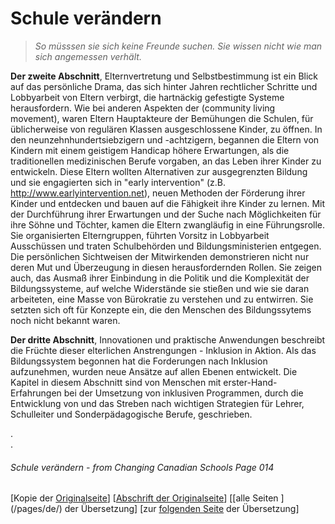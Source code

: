 # Schule verändern
> *So müsssen sie sich keine Freunde suchen.
Sie wissen nicht wie man sich angemessen verhält.*

**Der zweite Abschnitt**, Elternvertretung und Selbstbestimmung ist ein Blick
auf das persönliche Drama, das sich hinter Jahren rechtlicher Schritte und
Lobbyarbeit von Eltern verbirgt, die hartnäckig gefestigte Systeme herausfordern.
Wie bei anderen Aspekten der <lebendige Gemeinschaft Bewegung> (community living movement),
waren Eltern Hauptakteure der Bemühungen die Schulen, für üblicherweise
von regulären Klassen ausgeschlossene Kinder, zu öffnen.
In den neunzehnhundertsiebzigern und -achtzigern, begannen die Eltern von Kindern
mit einem geistigem Handicap höhere Erwartungen, als die traditionellen medizinischen
Berufe vorgaben, an das Leben ihrer Kinder zu entwickeln.
Diese Eltern wollten Alternativen zur ausgegrenzten
Bildung und sie engagierten sich in "early intervention" (z.B. http://www.earlyintervention.net),
neuen Methoden der Förderung ihrer Kinder und entdecken und bauen auf die
Fähigkeit ihre Kinder zu lernen. Mit der Durchführung ihrer Erwartungen und
der Suche nach Möglichkeiten für ihre Söhne und Töchter, kamen die Eltern 
zwangläufig in eine Führungsrolle. Sie organisierten Elterngruppen,
führten Vorsitz in Lobbyarbeit Ausschüssen und traten Schulbehörden
und Bildungsministerien entgegen.
Die persönlichen Sichtweisen der Mitwirkenden demonstrieren
nicht nur deren Mut und Überzeugung in diesen herausfordernden Rollen.
Sie zeigen auch, das Ausmaß ihrer Einbindung in die Politik und die Komplexität
der Bildungssysteme, auf welche Widerstände sie stießen und wie sie daran arbeiteten,
eine Masse von Bürokratie zu verstehen und zu entwirren.
Sie setzten sich oft für Konzepte ein, die den Menschen des Bildungssytems
noch nicht bekannt waren.

**Der dritte Abschnitt**, Innovationen und praktische Anwendungen beschreibt
die Früchte dieser elterlichen Anstrengungen - Inklusion in Aktion.
Als das Bildungssystem begonnen hat die Forderungen nach Inklusion aufzunehmen,
wurden neue Ansätze auf allen Ebenen entwickelt.
Die Kapitel in diesem Abschnitt sind von Menschen mit erster-Hand-Erfahrungen bei
der Umsetzung von inklusiven Programmen, durch die Entwicklung von und das Streben nach
wichtigen Strategien für Lehrer, Schulleiter und Sonderpädagogische Berufe, geschrieben.

.  
.  

###### Schule verändern - from Changing Canadian Schools Page 014

[Kopie der [Originalseite](/copies-from-original/CCS014.png)]
[[Abschrift der Originalseite](/en/Changing_Canadian_Schools-014)]
[[alle Seiten ] (/pages/de/) der Übersetzung]
[zur [folgenden Seite](Changing_Canadian_Schools-de-015) der Übersetzung]

